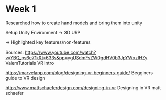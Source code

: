 # Week 1 

Researched how to create hand models and bring them into unity

Setup Unity Environment -> 3D URP

-> Highlighted key features/non-features

Sources:
https://www.youtube.com/watch?v=YBQ_ps6e71k&t=633s&pp=ygUSdmFsZW0gdHV0b3JpYWxzIHZy ValemTutorials VR Intro

https://marvelapp.com/blog/designing-vr-beginners-guide/ Begginers guide to VR design

http://www.mattschaeferdesign.com/designing-in-vr Designing in VR matt schaefer

